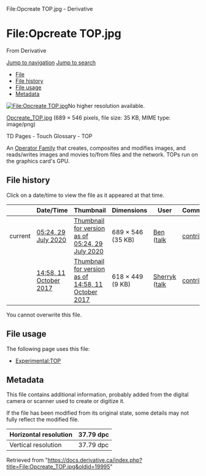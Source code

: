 

File:Opcreate TOP.jpg - Derivative
























# File:Opcreate TOP.jpg

From Derivative



[Jump to navigation](#mw-head)
[Jump to search](#searchInput)

* [File](#file)
* [File history](#filehistory)
* [File usage](#filelinks)
* [Metadata](#metadata)

[![File:Opcreate TOP.jpg](https://docs.derivative.ca/images/5/55/Opcreate_TOP.jpg?20200729102432)](https://docs.derivative.ca/images/5/55/Opcreate_TOP.jpg)No higher resolution available.

[Opcreate\_TOP.jpg](https://docs.derivative.ca/images/5/55/Opcreate_TOP.jpg "Opcreate TOP.jpg") ‎(689 × 546 pixels, file size: 35 KB, MIME type: image/png)

TD Pages - Touch Glossary - TOP

An [Operator Family](Operator_Family.html "Operator Family") that creates, composites and modifies images, and reads/writes images and movies to/from files and the network. TOPs run on the graphics card's GPU.






## File history

Click on a date/time to view the file as it appeared at that time.

|  | Date/Time | Thumbnail | Dimensions | User | Comment |
| --- | --- | --- | --- | --- | --- |
| current | [05:24, 29 July 2020](https://docs.derivative.ca/images/5/55/Opcreate_TOP.jpg) | [Thumbnail for version as of 05:24, 29 July 2020](https://docs.derivative.ca/images/5/55/Opcreate_TOP.jpg) | 689 × 546 (35 KB) | [Ben](https://docs.derivative.ca/User:Ben "User:Ben") ([talk](https://docs.derivative.ca/index.php?title=User_talk:Ben&action=edit&redlink=1 "User talk:Ben (page does not exist)") | [contribs](https://docs.derivative.ca/Special:Contributions/Ben "Special:Contributions/Ben")) |  |
|  | [14:58, 11 October 2017](https://docs.derivative.ca/images/archive/5/55/20200729102432%21Opcreate_TOP.jpg) | [Thumbnail for version as of 14:58, 11 October 2017](https://docs.derivative.ca/images/archive/5/55/20200729102432%21Opcreate_TOP.jpg) | 618 × 449 (9 KB) | [Sherryk](https://docs.derivative.ca/index.php?title=User:Sherryk&action=edit&redlink=1 "User:Sherryk (page does not exist)") ([talk](https://docs.derivative.ca/index.php?title=User_talk:Sherryk&action=edit&redlink=1 "User talk:Sherryk (page does not exist)") | [contribs](https://docs.derivative.ca/Special:Contributions/Sherryk "Special:Contributions/Sherryk")) | TD Pages - Touch Glossary - TOP |


You cannot overwrite this file.

## File usage

The following page uses this file:

* [Experimental:TOP](Experimental_TOP.html "Experimental:TOP")
## Metadata

This file contains additional information, probably added from the digital camera or scanner used to create or digitize it.

If the file has been modified from its original state, some details may not fully reflect the modified file.

| Horizontal resolution | 37.79 dpc |
| --- | --- |
| Vertical resolution | 37.79 dpc |


Retrieved from "<https://docs.derivative.ca/index.php?title=File:Opcreate_TOP.jpg&oldid=19995>"